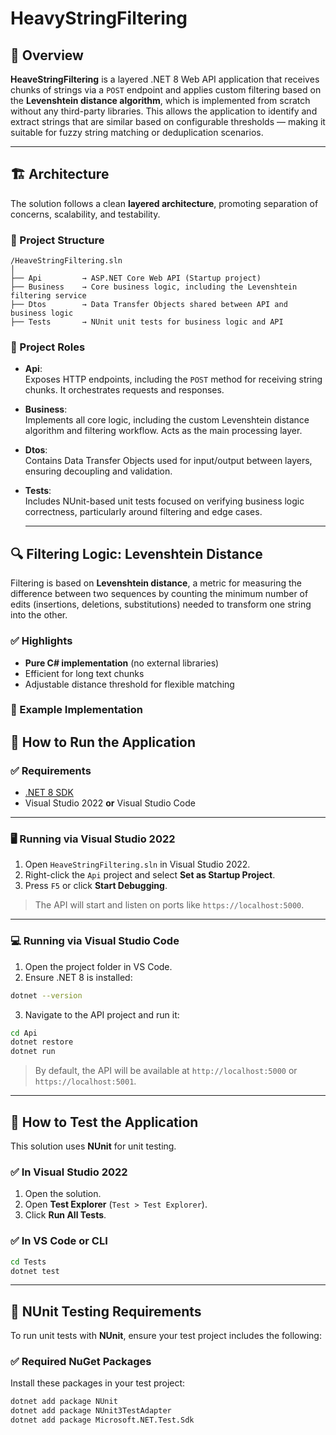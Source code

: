 ﻿# HeavyStringFiltering

## 📌 Overview

**HeaveStringFiltering** is a layered .NET 8 Web API application that receives chunks of strings via a `POST` endpoint and applies custom filtering based on the **Levenshtein distance algorithm**, which is implemented from scratch without any third-party libraries. This allows the application to identify and extract strings that are similar based on configurable thresholds — making it suitable for fuzzy string matching or deduplication scenarios.

---

## 🏗️ Architecture

The solution follows a clean **layered architecture**, promoting separation of concerns, scalability, and testability.

### 📂 Project Structure

```
/HeaveStringFiltering.sln
│
├── Api         → ASP.NET Core Web API (Startup project)
├── Business    → Core business logic, including the Levenshtein filtering service
├── Dtos        → Data Transfer Objects shared between API and business logic
├── Tests       → NUnit unit tests for business logic and API
```

### 🧩 Project Roles

- **Api**:  
  Exposes HTTP endpoints, including the `POST` method for receiving string chunks. It orchestrates requests and responses.

- **Business**:  
  Implements all core logic, including the custom Levenshtein distance algorithm and filtering workflow. Acts as the main processing layer.

- **Dtos**:  
  Contains Data Transfer Objects used for input/output between layers, ensuring decoupling and validation.

- **Tests**:  
  Includes NUnit-based unit tests focused on verifying business logic correctness, particularly around filtering and edge cases.

  ---

## 🔍 Filtering Logic: Levenshtein Distance

Filtering is based on **Levenshtein distance**, a metric for measuring the difference between two sequences by counting the minimum number of edits (insertions, deletions, substitutions) needed to transform one string into the other.

### ✅ Highlights

- **Pure C# implementation** (no external libraries)
- Efficient for long text chunks
- Adjustable distance threshold for flexible matching

### 🧮 Example Implementation

## 🚀 How to Run the Application

### ✅ Requirements

- [.NET 8 SDK](https://dotnet.microsoft.com/en-us/download/dotnet/8.0)
- Visual Studio 2022 **or** Visual Studio Code

---

### 🖥️ Running via Visual Studio 2022

1. Open `HeaveStringFiltering.sln` in Visual Studio 2022.
2. Right-click the `Api` project and select **Set as Startup Project**.
3. Press `F5` or click **Start Debugging**.

> The API will start and listen on ports like `https://localhost:5000`.

---

### 💻 Running via Visual Studio Code

1. Open the project folder in VS Code.
2. Ensure .NET 8 is installed:

```bash
dotnet --version
```

3. Navigate to the API project and run it:

```bash
cd Api
dotnet restore
dotnet run
```

> By default, the API will be available at `http://localhost:5000` or `https://localhost:5001`.

---

## 🧪 How to Test the Application

This solution uses **NUnit** for unit testing.

### ✅ In Visual Studio 2022

1. Open the solution.
2. Open **Test Explorer** (`Test > Test Explorer`).
3. Click **Run All Tests**.

### ✅ In VS Code or CLI

```bash
cd Tests
dotnet test
```

---
## 🧪 NUnit Testing Requirements

To run unit tests with **NUnit**, ensure your test project includes the following:

### ✅ Required NuGet Packages

Install these packages in your test project:

```bash
dotnet add package NUnit
dotnet add package NUnit3TestAdapter
dotnet add package Microsoft.NET.Test.Sdk
